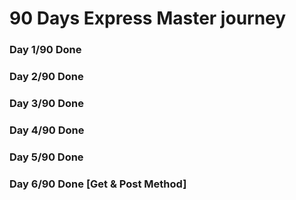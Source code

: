 # 90 Days Express Master journey
### Day 1/90 Done
### Day 2/90 Done
### Day 3/90 Done
### Day 4/90 Done
### Day 5/90 Done
### Day 6/90 Done [Get & Post Method]
